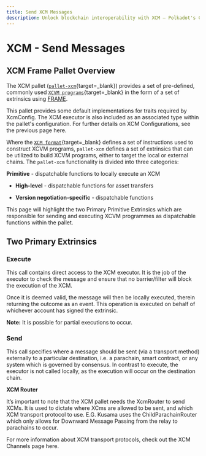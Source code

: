 ```yaml
---
title: Send XCM Messages
description: Unlock blockchain interoperability with XCM — Polkadot's Cross-Consensus Messaging format for cross-chain interactions.
---
```


# XCM - Send Messages

## XCM Frame Pallet Overview

The XCM pallet ([`pallet-xcm`](https://paritytech.github.io/polkadot-sdk/master/pallet_xcm/index.html){target=\_blank}) provides a set of pre-defined, commonly used [`XCVM programs`](https://github.com/polkadot-fellows/xcm-format?tab=readme-ov-file#12-the-xcvm){target=\_blank} in the form of a set of extrinsics using [FRAME](https://docs.substrate.io/reference/frame-pallets/).

This pallet provides some default implementations for traits required by XcmConfig. The XCM executor is also included as an associated type within the pallet's configuration. For further details on XCM Configurations, see the previous page here.

Where the [`XCM format`](https://github.com/polkadot-fellows/xcm-format){target=\_blank} defines a set of instructions used to construct XCVM programs, `pallet-xcm` defines a set of extrinsics that can be utilized to build XCVM programs, either to target the local or external chains. The `pallet-xcm` functionality is divided into three categories:

**Primitive** - dispatchable functions to locally execute an XCM

- **High-level** - dispatchable functions for asset transfers

- **Version negotiation-specific** - dispatchable functions

This page will highlight the two Primary Primitive Extrinsics which are responsible for sending and executing XCVM programmes as dispatchable functions within the pallet.

## Two Primary Extrinsics

### Execute

This call contains direct access to the XCM executor. It is the job of the executor to check the message and ensure that no barrier/filter will block the execution of the XCM.

Once it is deemed valid, the message will then be locally executed, therein returning the outcome as an event. This operation is executed on behalf of whichever account has signed the extrinsic.

**Note:** It is possible for partial executions to occur.

### Send

This call specifies where a message should be sent (via a transport method) externally to a particular destination, i.e. a parachain, smart contract, or any system which is governed by consensus. In contrast to execute, the executor is not called locally, as the execution will occur on the destination chain.

**XCM Router**

It’s important to note that the XCM pallet needs the XcmRouter to send XCMs. It is used to dictate where XCms are allowed to be sent, and which XCM transport protocol to use. 
E.G. Kusama uses the ChildParachainRouter which only allows for Downward Message Passing from the relay to parachains to occur.

For more information about XCM transport protocols, check out the XCM Channels page here.

